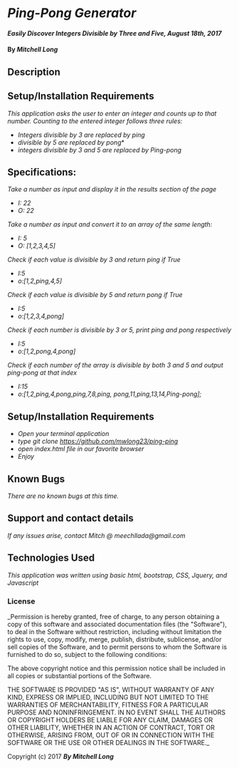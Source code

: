 # _Ping-Pong Generator_

#### _Easily Discover Integers Divisible by Three and Five, August 18th, 2017_

#### By _**Mitchell Long**_

## Description

## Setup/Installation Requirements


_This application asks the user to enter an integer and counts up to that number._
_Counting to the entered integer follows three rules:_
* _Integers divisible by 3 are replaced by ping_
* _divisible by 5 are replaced by pong_*  
* _integers divisible by 3 and 5 are replaced by Ping-pong_

## Specifications:

_Take a number as input and display it in the results section of the page_
* _I: 22_
* _O: 22_

_Take a number as input and convert it to an array of the same length:_
* _I: 5_
* _O: [1,2,3,4,5]_

_Check if each value is divisible by 3 and return ping if True_
* _I:5_
* _o:[1,2,ping,4,5]_

_Check if each value is divisible by 5 and return pong if True_
* _I:5_
* _o:[1,2,3,4,pong]_

_Check if each number is divisible by 3 or 5, print ping and pong respectively_
* _I:5_
* _o:[1,2,pong,4,pong]_

_Check if each number of the array is divisible by both 3 and 5 and output ping-pong at that index_
* _I:15_
* _o:[1,2,ping,4,pong,ping,7,8,ping, pong,11,ping,13,14,Ping-pong];_


## Setup/Installation Requirements

* _Open your terminal application_
* _type git clone https://github.com/mwlong23/ping-ping_
* _open index.html file in our favorite browser_
* _Enjoy_


## Known Bugs

_There are no known bugs at this time._

## Support and contact details

_If any issues arise, contact Mitch @ meechllada@gmail.com_

## Technologies Used

_This application was written using basic html, bootstrap, CSS, Jquery, and Javascript_

### License

_Permission is hereby granted, free of charge, to any person obtaining a copy of this software and associated documentation files (the "Software"), to deal in the Software without restriction, including without limitation the rights to use, copy, modify, merge, publish, distribute, sublicense, and/or sell copies of the Software, and to permit persons to whom the Software is furnished to do so, subject to the following conditions:

The above copyright notice and this permission notice shall be included in all copies or substantial portions of the Software.

THE SOFTWARE IS PROVIDED "AS IS", WITHOUT WARRANTY OF ANY KIND, EXPRESS OR IMPLIED, INCLUDING BUT NOT LIMITED TO THE WARRANTIES OF MERCHANTABILITY, FITNESS FOR A PARTICULAR PURPOSE AND NONINFRINGEMENT. IN NO EVENT SHALL THE AUTHORS OR COPYRIGHT HOLDERS BE LIABLE FOR ANY CLAIM, DAMAGES OR OTHER LIABILITY, WHETHER IN AN ACTION OF CONTRACT, TORT OR OTHERWISE, ARISING FROM, OUT OF OR IN CONNECTION WITH THE SOFTWARE OR THE USE OR OTHER DEALINGS IN THE SOFTWARE._

Copyright (c) 2017 **_By Mitchell Long_**

